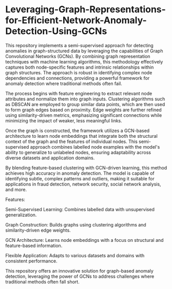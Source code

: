 # Leveraging-Graph-Representations-for-Efficient-Network-Anomaly-Detection-Using-GCNs
This repository implements a semi-supervised approach for detecting anomalies in graph-structured data by leveraging the capabilities of Graph Convolutional Networks (GCNs). By combining graph representation techniques with machine learning algorithms, this methodology effectively captures both node-specific features and intrinsic relationships within graph structures. The approach is robust in identifying complex node dependencies and connections, providing a powerful framework for anomaly detection where traditional methods often fail.

The process begins with feature engineering to extract relevant node attributes and normalize them into graph inputs. Clustering algorithms such as DBSCAN are employed to group similar data points, which are then used to form graph edges based on proximity. Edge weights are further refined using similarity-driven metrics, emphasizing significant connections while minimizing the impact of weaker, less meaningful links.

Once the graph is constructed, the framework utilizes a GCN-based architecture to learn node embeddings that integrate both the structural context of the graph and the features of individual nodes. This semi-supervised approach combines labelled node examples with the model's ability to generalize to unlabeled nodes, ensuring adaptability across diverse datasets and application domains.

By blending feature-based clustering with GCN-driven learning, this method achieves high accuracy in anomaly detection. The model is capable of identifying subtle, complex patterns and outliers, making it suitable for applications in fraud detection, network security, social network analysis, and more.

Features:

Semi-Supervised Learning: Combines labelled data with unsupervised generalization.

Graph Construction: Builds graphs using clustering algorithms and similarity-driven edge weights.

GCN Architecture: Learns node embeddings with a focus on structural and feature-based information.

Flexible Application: Adapts to various datasets and domains with consistent performance.

This repository offers an innovative solution for graph-based anomaly detection, leveraging the power of GCNs to address challenges where traditional methods often fall short.
